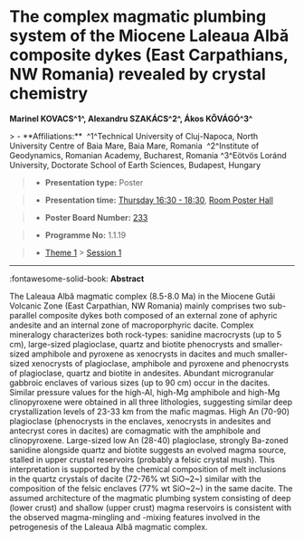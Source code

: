 # The complex magmatic plumbing system of the Miocene Laleaua Albă composite dykes (East Carpathians, NW Romania) revealed by crystal chemistry

**Marinel KOVACS^1^, Alexandru SZAKÁCS^2^, Ákos KŐVÁGÓ^3^**

<!-- more -->> - **Affiliations:**  ^1^Technical University of Cluj-Napoca, North University Centre of Baia Mare, Baia Mare, Romania  ^2^Institute of Geodynamics, Romanian Academy, Bucharest, Romania ^3^Eötvös Loránd University, Doctorate School of Earth Sciences, Budapest, Hungary

> - **Presentation type:** Poster

> - **Presentation time:** [Thursday 16:30 - 18:30](../sessions_comparison.md#__tabbed_3_6), [Room Poster Hall](../maps_venue.md#__tabbed_1_1)

> - **Poster Board Number:** [233](../map_poster_boards.md#thursday)

> - **Programme No:** 1.1.19

> - [Theme 1](../theme1.md) > [Session 1](../sessions/session-1-1.md)

--- 

:fontawesome-solid-book: **Abstract**

The Laleaua Albă magmatic complex (8.5-8.0 Ma) in the Miocene Gutâi Volcanic Zone (East Carpathian, NW Romania) mainly comprises two sub-parallel composite dykes both composed of an external zone of aphyric andesite and an internal zone of macroporphyric dacite. Complex mineralogy characterizes both rock-types: sanidine macrocrysts (up to 5 cm), large-sized plagioclase, quartz and biotite phenocrysts and smaller-sized amphibole and pyroxene as xenocrysts in dacites and much smaller-sized xenocrysts of plagioclase, amphibole and pyroxene and phenocrysts of plagioclase, quartz and biotite in andesites. Abundant microgranular gabbroic enclaves of various sizes (up to 90 cm) occur in the dacites. Similar pressure values for the high-Al, high-Mg amphibole and high-Mg clinopyroxene were obtained in all three lithologies, suggesting similar deep crystallization levels of 23-33 km from the mafic magmas. High An (70-90) plagioclase (phenocrysts in the enclaves, xenocrysts in andesites and antecryst cores in dacites) are comagmatic with the amphibole and clinopyroxene. Large-sized low An (28-40) plagioclase, strongly Ba-zoned sanidine alongside quartz and biotite suggests an evolved magma source, stalled in upper crustal reservoirs (probably a felsic crystal mush). This interpretation is supported by the chemical composition of melt inclusions in the quartz crystals of dacite (72-76% wt SiO~2~) similar with the composition of the felsic enclaves (77% wt SiO~2~) in the same dacite. The assumed architecture of the magmatic plumbing system consisting of deep (lower crust) and shallow (upper crust) magma reservoirs is consistent with the observed magma-mingling and -mixing features involved in the petrogenesis of the Laleaua Albă magmatic complex.


